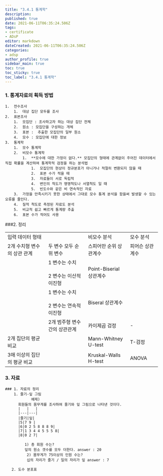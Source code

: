 ```yaml
---
title: "3.4.1 통계학"
description: 
published: true
date: 2021-06-11T06:35:24.506Z
tags: 
- certificate
- ADsP
editor: markdown
dateCreated: 2021-06-11T06:35:24.506Z
categories: 
- adsp
author_profile: true
sidebar_main: true
toc: true
toc_sticky: true
toc_label: "3.4.1 통계학"
---
```


### 1.  통계자료의 획득 방법

    1.  전수조사
        1.  대상 집단 모두를 조사
    2.  표본조사
        1.  모집단 : 조사하고자 하는 대상 집단 전체
        2.  원소 : 모집단을 구성하는 개체
        3.  표본 :  추출한 모집단의 일부 원소
        4.  모수 : 모집단에 대한 정보
    3.  통계학
        1.  모수 통계학
        2.  비모수 통계학
            1.  **모수에 대한 가정이 없다.** 모집단의 형태에 관계없이 주어진 데이터에서 직접 확률을 계산하여 통계학적 검정을 하는 분석법
                1.  모집단의 현상이 정규분포가 아니거나 적절히 변환되지 않을 때
                2.  표본 수가 적을 때
                3.  자료들이 서로 독립적
                4.  변인의 척도가 명명척도나 서열척도 일 때
                5.  빈도수와 같은 비 연속적인 자료
        3.  가정을 만족시키기 못한 상태에서 그대로 모수 통계 분석을 함을써 발생할 수 있는 오류를 줄인다.
        4.  질적 척도로 측정된 자료도 분석
        5.  비교적 쉽고 빠르게 통계량 추출
        6.  표본 수가 적어도 사용

###2.  정리

|     |     |     |     |
| --- | --- | --- | --- |
| 입력 데이터 형태 |     | 비모수 분석 | 모수 분석 |
| 2개 수치형 변수의 상관 관계 | 두 변수 모두 순위 변수 | 스피어만 순위 상관계수 | 피어슨 상관계수 |
| |1 변수는 수치<br><br>2 변수는 이산적 이진형 | Point-Biserial 상관계수 ||
| |1 변수는 수치<br><br>2 변수는 연속적 이진형 | Biseral 상관계수 ||
| |2개 범주형 변수간의 상관관계 |카이제곱 검정 | -  |
| 2개 집단의 평균 비교 |     | Mann-Whitney U-test | T-검정 |
| 3애 이상의 집단의 평균 비교 |     | Kruskal-Walls H-test | ANOVA |


### 3. 자료

	### 1. 자료의 정리
  		1. 줄기-잎 그림
    			예제)
          회원들의 몸무게를 조사하여 줄기와 잎 그림으로 나타낸 것이다.
          |   |   |
          |---|---|
          |줄기|잎|
          |5|7 9 |
          |6|0 2 5 8 8 8 9|
          |7|1 3 4 4 5 5 5 8|
          |8|0 2 7|
          
             1) 총 회원 수는?
             잎의 원소 갯수를 모두 더한다. answer : 20
              2) 몸무게가 75이상의 인원 수는?
              십의 자리가 줄기 / 일의 자리가 잎 answer : 7

       2. 도수 분포표
    	
    
